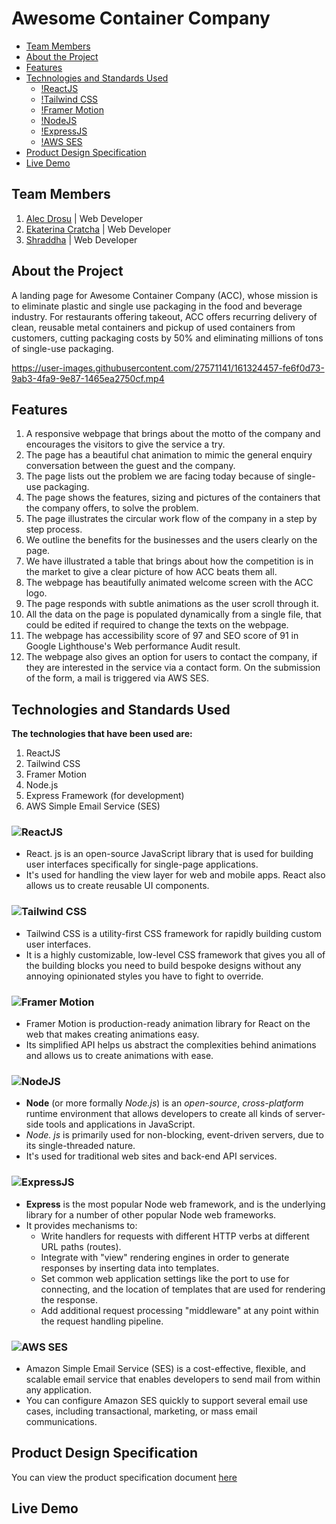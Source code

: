 <!-- omit in toc -->
# Awesome Container Company
- [Team Members](#team-members)
- [About the Project](#about-the-project)
- [Features](#features)
- [Technologies and Standards Used](#technologies-and-standards-used)
  - [!ReactJS](#)
  - [!Tailwind CSS](#-1)
  - [!Framer Motion](#-2)
  - [!NodeJS](#-3)
  - [!ExpressJS](#-4)
  - [!AWS SES](#-5)
- [Product Design Specification](#product-design-specification)
- [Live Demo](#live-demo)

## Team Members  
1. [Alec Drosu](https://github.com/AlecDrosu) | Web Developer
2. [Ekaterina Cratcha](https://github.com/cratcha) | Web Developer
3. [Shraddha](https://github.com/5hraddha) | Web Developer
## About the Project
A landing page for Awesome Container Company (ACC), whose mission is to eliminate plastic and single use packaging in the food and beverage industry. For restaurants offering takeout, ACC offers recurring delivery of clean, reusable metal containers and pickup of used containers from customers, cutting packaging costs by 50% and eliminating millions of tons of single-use packaging.

https://user-images.githubusercontent.com/27571141/161324457-fe6f0d73-9ab3-4fa9-9e87-1465ea2750cf.mp4


## Features
1. A responsive webpage that brings about the motto of the company and encourages the visitors to give the service a try.
2. The page has a beautiful chat animation to mimic the general enquiry conversation between the guest and the company.
3. The page lists out the problem we are facing today because of single-use packaging.
4. The page shows the features, sizing and pictures of the containers that the company offers, to solve the problem.
5. The page illustrates the circular work flow of the company in a step by step process.
6. We outline the benefits for the businesses and the users clearly on the page.
7. We have illustrated a table that brings about how the competition is in the market to give a clear picture of how ACC beats them all.
8. The webpage has beautifully animated welcome screen with the ACC logo.
9. The page responds with subtle animations as the user scroll through it.
10. All the data on the page is populated dynamically from a single file, that could be edited if required to change the texts on the webpage.
11. The webpage has accessibility score of 97 and SEO score of 91 in Google Lighthouse's Web performance Audit result.
12. The webpage also gives an option for users to contact the company, if they are interested in the service via a contact form. On the submission of the form, a mail is triggered via AWS SES.

## Technologies and Standards Used
**The technologies that have been used are:**

1. ReactJS
2. Tailwind CSS
3. Framer Motion
4. Node.js
5. Express Framework (for development)
6. AWS Simple Email Service (SES)

### ![ReactJS](https://img.shields.io/badge/React-20232A?style=for-the-badge&logo=react&logoColor=61DAFB)
- React. js is an open-source JavaScript library that is used for building user interfaces specifically for single-page applications.
- It's used for handling the view layer for web and mobile apps. React also allows us to create reusable UI components.

### ![Tailwind CSS](https://img.shields.io/badge/Tailwind_CSS-38B2AC?style=for-the-badge&logo=tailwind-css&logoColor=white)
- Tailwind CSS is a utility-first CSS framework for rapidly building custom user interfaces. 
- It is a highly customizable, low-level CSS framework that gives you all of the building blocks you need to build bespoke designs without any annoying opinionated styles you have to fight to override.

### ![Framer Motion](https://img.shields.io/badge/Framer-black?style=for-the-badge&logo=framer&logoColor=blue)
- Framer Motion is production-ready animation library for React on the web that makes creating animations easy. 
- Its simplified API helps us abstract the complexities behind animations and allows us to create animations with ease.

### ![NodeJS](https://img.shields.io/badge/Node.js-339933?style=for-the-badge&logo=nodedotjs&logoColor=white)
- **Node** (or more formally *Node.js*) is an *open-source*, *cross-platform* runtime environment that allows developers to create all kinds of server-side tools and applications in JavaScript. 
- *Node. js* is primarily used for non-blocking, event-driven servers, due to its single-threaded nature. 
- It's used for traditional web sites and back-end API services.

### ![ExpressJS](https://img.shields.io/badge/Express.js-000000?style=for-the-badge&logo=express&logoColor=white)
- **Express** is the most popular Node web framework, and is the underlying library for a number of other popular Node web frameworks. 
- It provides mechanisms to:
  - Write handlers for requests with different HTTP verbs at different URL paths (routes).
  - Integrate with "view" rendering engines in order to generate responses by inserting data into templates.
  - Set common web application settings like the port to use for connecting, and the location of templates that are used for rendering the response.
  - Add additional request processing "middleware" at any point within the request handling pipeline.

### ![AWS SES](https://img.shields.io/badge/Amazon_AWS-FF9900?style=for-the-badge&logo=amazonaws&logoColor=white)
- Amazon Simple Email Service (SES) is a cost-effective, flexible, and scalable email service that enables developers to send mail from within any application.
- You can configure Amazon SES quickly to support several email use cases, including transactional, marketing, or mass email communications.

## Product Design Specification
You can view the product specification document [here](https://www.figma.com/file/MVxWrCBVC2rsfgSAsA7IsY/Awesome-Container-Company?node-id=1730%3A2009)
## Live Demo

